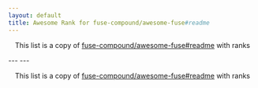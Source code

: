 ```yaml
---
layout: default
title: Awesome Rank for fuse-compound/awesome-fuse#readme
---
```


<p align="center">
	This list is a copy of <a href="https://github.com/fuse-compound/awesome-fuse#readme">fuse-compound/awesome-fuse#readme</a> with ranks
</p>
---
---
<p align="center">
	This list is a copy of <a href="https://github.com/fuse-compound/awesome-fuse#readme">fuse-compound/awesome-fuse#readme</a> with ranks
</p>
